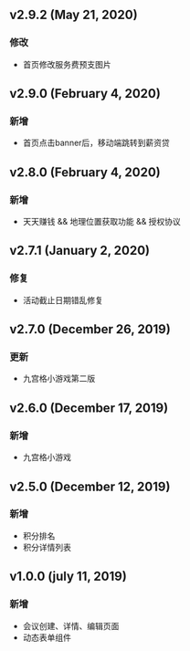 ## v2.9.2 (May 21, 2020)
### 修改
- 首页修改服务费预支图片

## v2.9.0 (February 4, 2020)
### 新增
- 首页点击banner后，移动端跳转到薪资贷

## v2.8.0 (February 4, 2020)
### 新增
- 天天赚钱 && 地理位置获取功能 && 授权协议

## v2.7.1 (January 2, 2020)
### 修复
- 活动截止日期错乱修复

## v2.7.0 (December 26, 2019)

### 更新
- 九宫格小游戏第二版

## v2.6.0 (December 17, 2019)

### 新增
- 九宫格小游戏

## v2.5.0 (December 12, 2019)

### 新增
- 积分排名
- 积分详情列表

## v1.0.0 (july 11, 2019)

### 新增
- 会议创建、详情、编辑页面
- 动态表单组件
